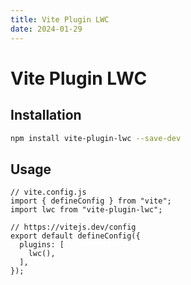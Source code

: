 ```yaml
---
title: Vite Plugin LWC
date: 2024-01-29
---
```


# Vite Plugin LWC

## Installation

```bash
npm install vite-plugin-lwc --save-dev
```

## Usage

```ts:line-numbers {3,8}
// vite.config.js
import { defineConfig } from "vite";
import lwc from "vite-plugin-lwc";

// https://vitejs.dev/config
export default defineConfig({
  plugins: [
	lwc(),
  ],
});
```
